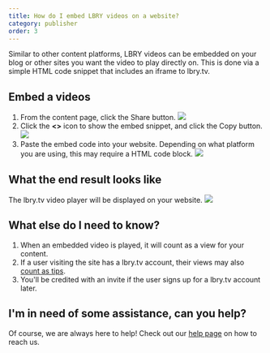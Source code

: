 ```yaml
---
title: How do I embed LBRY videos on a website?
category: publisher
order: 3
---
```


Similar to other content platforms, LBRY videos can be embedded on your blog or other sites you want the video to play directly on. This is done via a simple HTML code snippet that includes an iframe to lbry.tv.

## Embed a videos

1. From the content page, click the Share button.
   ![](https://spee.ch/c/embed-1.jpg)
2. Click the **<>** icon to show the embed snippet, and click the Copy button.
   ![](https://spee.ch/e/embed-2.jpg)
3. Paste the embed code into your website. Depending on what platform you are using, this may require a HTML code block.
   ![](https://spee.ch/5/embed-3.jpg)

## What the end result looks like

The lbry.tv video player will be displayed on your website.
![](https://spee.ch/f/embed-4.jpg)

## What else do I need to know?

1. When an embedded video is played, it will count as a view for your content.
1. If a user visiting the site has a lbry.tv account, their views may also [count as tips](/faq/rewards#contentview).
1. You'll be credited with an invite if the user signs up for a lbry.tv account later.

## I'm in need of some assistance, can you help?

Of course, we are always here to help! Check out our [help page](/faq/support) on how to reach us.
